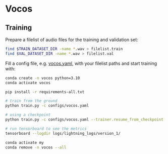 # Vocos

## Training

Prepare a filelist of audio files for the training and validation set:

```bash
find $TRAIN_DATASET_DIR -name *.wav > filelist.train
find $VAL_DATASET_DIR -name *.wav > filelist.val
```

Fill a config file, e.g. [vocos.yaml](configs%2Fvocos.yaml), with your filelist paths and start training with:

```bash
conda create -n vocos python=3.10
conda activate vocos

pip install -r requirements-all.txt

# train from the ground
python train.py -c configs/vocos.yaml

# using a checkpoint
python train.py -c configs/vocos.yaml --trainer.resume_from_checkpoint /home/yehor/Work/github/vocos/logs/lightning_logs/version_1/checkpoints/vocos_checkpoint_epoch=337_step=214332_val_loss=10.1883.ckpt

# run tensorboard to see the metrics
tensorboard --logdir logs/lightning_logs/version_1/

conda activate my
conda remove -n vocos --all
```
